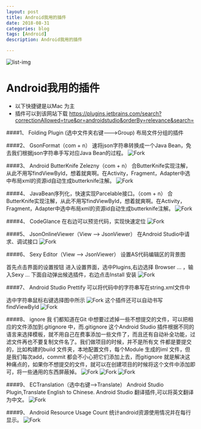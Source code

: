 ```yaml
---
layout: post
title: Android我用的插件
date: 2018-08-31
categories: blog
tags: [Android]
description: Android我用的插件

---
```


![list-img](http://xyq.aso0910.com/images/ContentImg/636139721089363607.png)


# Android我用的插件

*  以下快捷键是以Mac 为主
*  插件可以到该网站下载
https://plugins.jetbrains.com/search?correctionAllowed=true&pr=androidstudio&orderBy=relevance&search=



####1、 Folding Plugin (选中文件夹右键--->Group)
布局文件分组的插件

####2、 GsonFormat（com + n）
速将json字符串转换成一个Java Bean，免去我们根据json字符串手写对应Java Bean的过程。
![Fork](http://static.open-open.com/lib/uploadImg/20161128/20161128183507_829.gif)



####3、 Android ButterKnife Zelezny（com + n）
合ButterKnife实现注解，从此不用写findViewById，想着就爽啊。在Activity，Fragment，Adapter中选中布局xml的资源id自动生成butterknife注解。
![Fork](http://static.open-open.com/lib/uploadImg/20161128/20161128183507_258.gif)


####4、 JavaBean序列化，快速实现Parcelable接口。（com + n）
合ButterKnife实现注解，从此不用写findViewById，想着就爽啊。在Activity，Fragment，Adapter中选中布局xml的资源id自动生成butterknife注解。
![Fork](http://static.open-open.com/lib/uploadImg/20161128/20161128183509_998.jpg)


####4、 CodeGlance
在右边可以预览代码，实现快速定位
![Fork](http://static.open-open.com/lib/uploadImg/20161128/20161128183510_276.jpg)


####5、 JsonOnlineViewer（View --> JsonViewer）
在Android Studio中请求、调试接口
![Fork](http://static.open-open.com/lib/uploadImg/20161128/20161128183510_465.jpg)


####6、 Sexy Editor（View --> JsonViewer）
设置AS代码编辑区的背景图

首先点击界面的设置按钮 进入设置界面，选中Plugins,右边选择 Browser … ，输入Sexy … 下面自动弹出候选插件，右边点击Install 安装
![Fork](http://static.open-open.com/lib/uploadImg/20161128/20161128183513_704.jpg)


####7、 Android Studio Prettify
可以将代码中的字符串写在string.xml文件中

选中字符串鼠标右键选择图中所示
![Fork](http://static.open-open.com/lib/uploadImg/20161128/20161128183513_947.png)
这个插件还可以自动书写findViewById
![Fork](http://static.open-open.com/lib/uploadImg/20161128/20161128183513_12.gif)



####8、 ignore
我 们都知道在Git 中想要过滤掉一些不想提交的文件，可以把相应的文件添加到.gitignore 中，而.gitignore 这个Android Studio 插件根据不同的语言来选择模板，就不用自己在费事添加一些文件了，而且还有自动补全功能，过滤文件再也不要复制文件名了。我们做项目的时候，并不是所有文 件都是要提交的，比如构建的build 文件夹，本地配置文件，每个Module 生成的iml 文件，但是我们每次add，commit 都会不小心把它们添加上去，而gitignore 就是解决这种痛点的，如果你不想提交的文件，就可以在创建项目的时候将这个文件中添加即可，将一些通用的东西屏蔽掉。
![Fork](http://static.open-open.com/lib/uploadImg/20161128/20161128183513_517.gif)
![Fork](http://static.open-open.com/lib/uploadImg/20161128/20161128183514_222.gif)
![Fork](http://static.open-open.com/lib/uploadImg/20161128/20161128183515_932.gif)



####9、 ECTranslation（选中右键-->Translate）
Android Studio Plugin,Translate English to Chinese. Android Studio 翻译插件,可以将英文翻译为中文。
![Fork](http://static.open-open.com/lib/uploadImg/20161128/20161128183517_665.jpg)




####9、 Android Resource Usage Count
统计android资源使用情况并在每行显示。
![Fork](http://7sbqys.com1.z0.glb.clouddn.com/resouce_count_plugin_example.jpeg)



